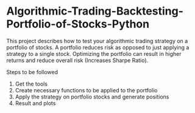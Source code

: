 # Algorithmic-Trading-Backtesting-Portfolio-of-Stocks-Python

This project describes how to test your algorithmic trading strategy on a portfolio of stocks. A portfolio reduces risk as opposed to just applying a strategy to a single stock. Optimizing the portfolio can result in higher returns and reduce overall risk (Increases Sharpe Ratio).

Steps to be followed
1. Get the tools
2. Create necessary functions to be applied to the portfolio
3. Apply the strategy on portfolio stocks and generate positions
4. Result and plots
